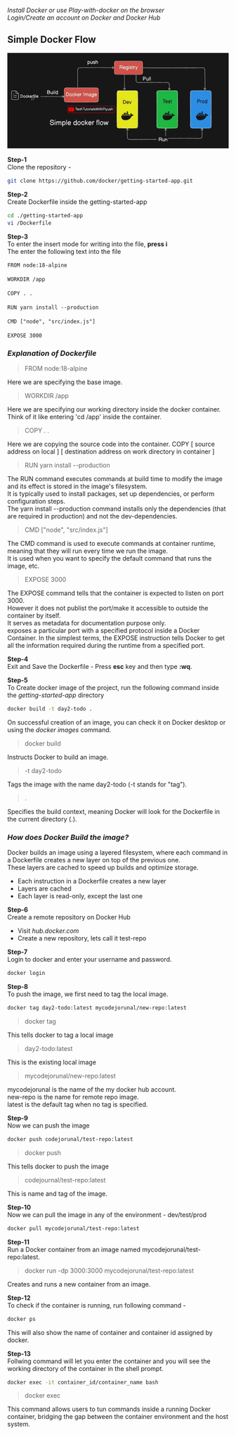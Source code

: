 *Install Docker or use Play-with-docker on the browser* \
*Login/Create an account on Docker and Docker Hub*

## Simple Docker Flow

![Simple-Docker-Flow](./images/SimpleDockerFlow.png)

**Step-1** \
Clone the repository - 
```bash
git clone https://github.com/docker/getting-started-app.git
```

**Step-2** \
Create Dockerfile inside the getting-started-app
```bash
cd ./getting-started-app 
vi /Dockerfile
```

**Step-3** \
To enter the insert mode for writing into the file, **press i** \
The enter the following text into the file 
```
FROM node:18-alpine

WORKDIR /app

COPY . .

RUN yarn install --production

CMD ["node", "src/index.js"]

EXPOSE 3000
```

### *Explanation of Dockerfile*

> FROM node:18-alpine 

Here we are specifying the base image.

> WORKDIR /app

Here we are specifying our working directory inside the docker container. Think of it like entering 'cd /app' inside the container.

> COPY . .

Here we are copying the source code into the container. COPY [ source address on local ] [ destination address on work directory in container ]

> RUN yarn install --production

The RUN command executes commands at build time to modify the image and its effect is stored in the image's filesystem.\
It is typically used to install packages, set up dependencies, or perform configuration steps.\
The yarn install --production command installs only the dependencies (that are required in production) and not the dev-dependencies.

> CMD ["node", "src/index.js"]

The CMD command is used to execute commands at container runtime, meaning that they will run every time we run the image. \
It is used when you want to specify the default command that runs the image, etc.

> EXPOSE 3000

The EXPOSE command tells that the container is expected to listen on port 3000. \
However it does not publist the port/make it accessible to outside the container by itself. \
It serves as metadata for documentation purpose only. \
exposes a particular port with a specified protocol inside a Docker Container. In the simplest terms, the EXPOSE instruction tells Docker to get all the information required during the runtime from a specified port.

**Step-4** \
Exit and Save the Dockerfile - Press **esc** key and then type **:wq**.

**Step-5** \
To Create docker image of the project, run the following command inside the *getting-started-app* directory
```bash
docker build -t day2-todo .
```
On successful creation of an image, you can check it on Docker desktop or using the *docker images* command.

> docker build

Instructs Docker to build an image.

> -t day2-todo

Tags the image with the name day2-todo (-t stands for "tag").

> .

Specifies the build context, meaning Docker will look for the Dockerfile in the current directory (.).


### *How does Docker Build the image?*
Docker builds an image using a layered filesystem, where each command in a Dockerfile creates a new layer on top of the previous one. \
These layers are cached to speed up builds and optimize storage.

- Each instruction in a Dockerfile creates a new layer
- Layers are cached
- Each layer is read-only, except the last one

**Step-6** \
Create a remote repository on Docker Hub
- Visit *hub.docker.com*
- Create a new repository, lets call it test-repo

**Step-7** \
Login to docker and enter your username and password.

```bash
docker login
```

**Step-8** \
To push the image, we first need to tag the local image.
```bash
docker tag day2-todo:latest mycodejorunal/new-repo:latest
```

> docker tag

This tells docker to tag a local image

> day2-todo:latest

This is the existing local image

> mycodejorunal/new-repo:latest

mycodejorunal is the name of the my docker hub account. \
new-repo is the name for remote repo image. \
latest is the default tag when no tag is specified.

**Step-9** \
Now we can push the image

```bash
docker push codejorunal/test-repo:latest
```
> docker push 

This tells docker to push the image

> codejournal/test-repo:latest

This is name and tag of the image.

**Step-10** \
Now we can pull the image in any of the environment - dev/test/prod

```bash
docker pull mycodejorunal/test-repo:latest
```

**Step-11** \
Run a Docker container from an image named mycodejorunal/test-repo:latest.

> docker run -dp 3000:3000 mycodejorunal/test-repo:latest

Creates and runs a new container from an image.

**Step-12** \
To check if the container is running, run following command -
```bash
docker ps   
```
This will also show the name of container and container id assigned by docker. 

**Step-13** \
Follwing command will let you enter the container and you will see the working directory of the container in the shell prompt.

```bash
docker exec -it container_id/container_name bash
```

> docker exec

This command allows users to tun commands inside a running Docker container, bridging the gap between the container environment and the host system.
